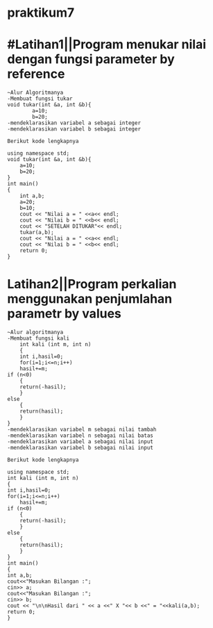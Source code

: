 # praktikum7
# #Latihan1||Program menukar nilai dengan fungsi parameter by reference

	~Alur Algoritmanya
	-Membuat fungsi tukar
	void tukar(int &a, int &b){
    		a=10;
    		b=20;
	-mendeklarasikan variabel a sebagai integer
	-mendeklarasikan variabel b sebagai integer
	
	Berikut kode lengkapnya

	using namespace std;
	void tukar(int &a, int &b){
		a=10;
		b=20;
	}
	int main()
	{
		int a,b;
		a=20;
		b=10;
		cout << "Nilai a = " <<a<< endl;
		cout << "Nilai b = " <<b<< endl;
		cout << "SETELAH DITUKAR"<< endl;
		tukar(a,b);
		cout << "Nilai a = " <<a<< endl;
		cout << "Nilai b = " <<b<< endl;
		return 0;
	}


# Latihan2||Program perkalian menggunakan penjumlahan parametr by values

	~Alur algoritmanya
	-Membuat fungsi kali
		int kali (int m, int n)
		{
		int i,hasil=0;
		for(i=1;i<=n;i++)
        hasil+=m;
    if (n<0)
        {
        return(-hasil);
        }
    else
        {
        return(hasil);
        }
	}
	-mendeklarasikan variabel m sebagai nilai tambah
	-mendeklarasikan variabel n sebagai nilai batas
	-mendeklarasikan variabel a sebagai nilai input
	-mendeklarasikan variabel b sebagai nilai input
	
	Berikut kode lengkapnya

	using namespace std;
	int kali (int m, int n)
	{
    int i,hasil=0;
    for(i=1;i<=n;i++)
        hasil+=m;
    if (n<0)
        {
        return(-hasil);
        }
    else
        {
        return(hasil);
        }
	}
	int main()
	{
    int a,b;
    cout<<"Masukan Bilangan :";
    cin>> a;
    cout<<"Masukan Bilangan :";
    cin>> b;
    cout << "\n\nHasil dari " << a <<" X "<< b <<" = "<<kali(a,b);
    return 0;
	}
